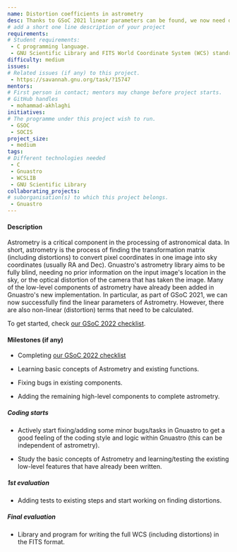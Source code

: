 ```yaml
---
name: Distortion coefficients in astrometry
desc: Thanks to GSoC 2021 linear parameters can be found, we now need distortion.
# add a short one line description of your project
requirements:
# Student requirements:
 - C programming language.
 - GNU Scientific Library and FITS World Coordinate System (WCS) standrads.
difficulty: medium
issues:
# Related issues (if any) to this project.
 - https://savannah.gnu.org/task/?15747
mentors:
# First person in contact; mentors may change before project starts.
# GitHub handles
 - mohammad-akhlaghi
initiatives:
# The programme under this project wish to run.
 - GSOC
 - SOCIS
project_size:
 - medium
tags:
# Different technologies needed
 - C
 - Gnuastro
 - WCSLIB
 - GNU Scientific Library
collaborating_projects:
# suborganisation(s) to which this project belongs.
 - Gnuastro
---
```



#### Description

Astrometry is a critical component in the processing of astronomical data.
In short, astrometry is the process of finding the transformation matrix (including distortions) to convert pixel coordinates in one image into sky coordinates (usually RA and Dec).
Gnuastro's astrometry library aims to be fully blind, needing no prior information on the input image's location in the sky, or the optical distortion of the camera that has taken the image.
Many of the low-level components of astrometry have already been added in Gnuastro's new implementation.
In particular, as part of GSoC 2021, we can now successfully find the linear parameters of Astrometry.
However, there are also non-linear (distortion) terms that need to be calculated.

To get started, check [our GSoC 2022 checklist](https://savannah.gnu.org/support/index.php?110613#comment0).

#### Milestones (if any)

 * Completing [our GSoC 2022 checklist](https://savannah.gnu.org/support/index.php?110613#comment0)

 * Learning basic concepts of Astrometry and existing functions.

 * Fixing bugs in existing components.

 * Adding the remaining high-level components to complete astrometry.

##### Coding starts

* Actively start fixing/adding some minor bugs/tasks in Gnuastro to get a good feeling of the coding style and logic within Gnuastro (this can be independent of astrometry).

* Study the basic concepts of Astrometry and learning/testing the existing low-level features that have already been written.

##### 1st evaluation

* Adding tests to existing steps and start working on finding distortions.

##### Final evaluation

* Library and program for writing the full WCS (including distortions) in the FITS format.
